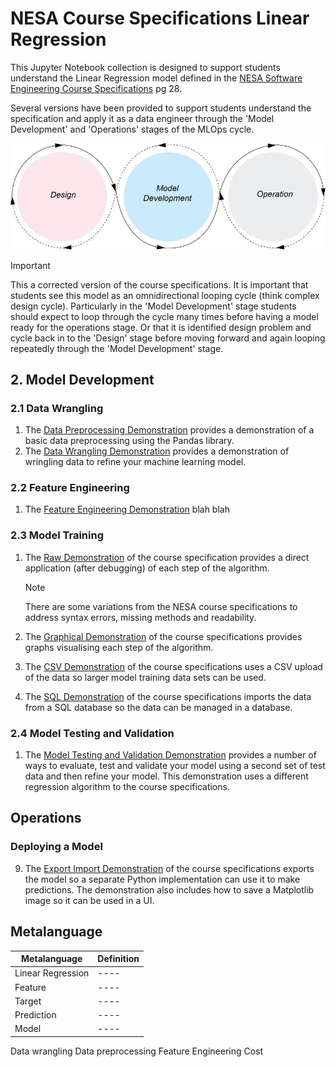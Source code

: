 # NESA Course Specifications Linear Regression

This Jupyter Notebook collection is designed to support students understand the Linear Regression model defined in the [NESA Software Engineering Course Specifications](https://library.curriculum.nsw.edu.au/341419dc-8ec2-0289-7225-6db7f2d751ef/94e1eb0a-0df7-4dbe-9b72-5d5e0d17143a/software-engineering-11-12-higher-school-certificate-course-specifications.PDF) pg 28.

Several versions have been provided to support students understand the specification and apply it as a data engineer through the 'Model Development' and 'Operations' stages of the MLOps cycle.

![Course Specification MLOps Model](/images/MLOPS_Model.png)

> [!Important]
> This a corrected version of the course specifications. It is important that students see this model as an omnidirectional looping cycle (think complex design cycle). Particularly in the 'Model Development' stage students should expect to loop through the cycle many times before having a model ready for the operations stage. Or that it is identified design problem and cycle back in to the 'Design' stage before moving forward and again looping repeatedly through the 'Model Development' stage.

## 2. Model Development

### 2.1 Data Wrangling

1. The [Data Preprocessing Demonstration](/2.Model_Development/2.1.Data_Wrangling/2.1.1.data_preprocessing.ipynb) provides a demonstration of a basic data preprocessing using the Pandas library.
2. The [Data Wrangling Demonstration](7.data_wrangling.ipynb) provides a demonstration of wringling data to refine your machine learning model.

### 2.2 Feature Engineering

1. The [Feature Engineering Demonstration](/2.Model_Development/2.2.Feature_Engineering/2.2.1.feature_engineering.ipynb) blah blah

### 2.3 Model Training

1. The [Raw Demonstration](/2.Model_Development/2.3.Model_Training/2.3.1.raw_course_specification.ipynb) of the course specification provides a direct application (after debugging) of each step of the algorithm.

   > [!Note]
   > There are some variations from the NESA course specifications to address syntax errors, missing methods and readability.

2. The [Graphical Demonstration](/2.Model_Development/2.3.Model_Training/2.3.2.graphical_course_specification.ipynb) of the course specifications provides graphs visualising each step of the algorithm.
3. The [CSV Demonstration](/2.Model_Development/2.3.Model_Training/2.3.3.CSV_course_specification.ipynb) of the course specifications uses a CSV upload of the data so larger model training data sets can be used.
4. The [SQL Demonstration](/2.Model_Development/2.3.Model_Training/2.3.4.SQL_course_specification.ipynb) of the course specifications imports the data from a SQL database so the data can be managed in a database.

### 2.4 Model Testing and Validation

1. The [Model Testing and Validation Demonstration](/2.Model_Development/2.4.Model_Testing_and_Validation/2.4.1.model_test_and_validate.ipynb) provides a number of ways to evaluate, test and validate your model using a second set of test data and then refine your model. This demonstration uses a different regression algorithm to the course specifications.

## Operations

### Deploying a Model

9. The [Export Import Demonstration](/3.Operations/3.1.Deploy_Model/3.1.1.export_import_course_specification.ipynb) of the course specifications exports the model so a separate Python implementation can use it to make predictions. The demonstration also includes how to save a Matplotlib image so it can be used in a UI.

## Metalanguage

| Metalanguage      | Definition |
| ----------------- | ---------- |
| Linear Regression | ----       |
| Feature           | ----       |
| Target            | ----       |
| Prediction        | ----       |
| Model             | ----       |

Data wrangling
Data preprocessing
Feature Engineering
Cost
